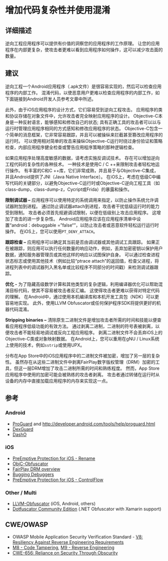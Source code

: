 # 增加代码复杂性并使用混淆

## 详细描述

逆向工程应用程序可以提供有价值的洞察您的应用程序的工作原理。 让您的应用程序在内部更复杂，使攻击者更难以看到应用程序如何操作，这可以减少攻击面的数量。

## 建议

逆向工程一个Android应用程序（.apk文件）是很容易实现的，然后可以检查应用程序的内部工作。 混淆代码，以使恶意用户更难以检查应用程序的内部工作，如下面链接到Android开发人员参考文章中所述。

此外，由于iOS应用程序的设计方式，它们容易受到逆向工程攻击。 应用程序的类和协议存储在对象文件中，允许攻击者完全映射应用程序的设计。 Objective-C本身是一种反射语言，能够感知和修改自己的状态; 具有正确工具的攻击者可以以与运行时管理应用程序相同的方式感知和修改应用程序的状态。 Objective-C包含一个简单的消息框架，它非常容易跟踪，并且可以被操纵来拦截甚至篡改应用程序的运行时。 可以使用相对简单的攻击来操纵Objective-C运行时绕过身份验证和策略检查，内部应用程序健全检查或警告应用程序策略的那种逻辑检查。

如果应用程序处理高度敏感的数据，请考虑实施反调试技术。 存在可以增加逆向工程代码的复杂性的各种技术。 一种技术是使用C / C ++来限制攻击者轻松地运行操作。 有丰富的C和C ++库，它们非常成熟，并且易于与Objective-C集成，并且Android提供了JNI（Java Native Interface）。 在iOS上，考虑在低级C中编写代码的关键部分，以避免Objective-C运行时或Objective-C逆向工程工具（如class-dump，class-dump-z，Cycript或Frida）的暴露和操作。

**限制调试器 –** 应用程序可以使用特定的系统调用来指定，以防止操作系统允许调试器附加到进程。 通过防止调试器attach到进程，攻击者干扰低级运行时的能力受到限制。 攻击者必须首先规避调试限制，以便在低级别上攻击应用程序。 这增加了攻击的进一步复杂性。 Android应用程序应该在应用程序清单中设置“android：debuggable =”false“”，以防止攻击者或恶意软件轻松运行运行时操作。 在iOS上，您可以使用`PT_DENY_ATTACH`。

**跟踪检查 –** 应用程序可以确定其当前是否由调试器或其他调试工具跟踪。 如果正在被跟踪，则应用可以执行任何数量的响应动作，例如，丢弃加密密钥以保护用户数据，通知服务器管理员或其他这样的响应以试图保护自身。 可以通过检查进程状态标志或使用其他技术（例如比较“ptrace attach”的返回值，检查父进程，将进程列表中的调试器列入黑名单或比较程序不同部分的时间戳）来检测调试器跟踪。

**优化 -** 为了隐藏高级数学计算和其他类型的复杂逻辑，利用编译器优化可以帮助混淆目标代码，使其不容易被攻击者反汇编。 这使得攻击者更难以获得对特定代码的理解。 在Android中，通过使用本机编译库和本机开发工具包（NDK）可以更容易地实现。 此外，使用LLVM Obfuscator或任何保护程序SDK将提供更好的机器代码混淆。

**Stripping binaries –** 清除原生二进制文件是增加攻击者所需的时间和技能以便查看应用程序低级功能的有效方法。 通过剥离二进制，二进制的符号表被剥离，以便攻击者不能轻易地调试或反向工程应用程序。 剥离二进制文件不会丢弃iOS上的Objective-C类或对象映射数据。 在Android上，您可以重用在gNU / Linux系统上使用的技术，例如`sstrip`或使用UPX。

分布在App Store中的iOS应用程序中的二进制文件被加密，增加了另一层的复杂性。 虽然存在从这些二进制文件中剥离FairPlay数字版权管理（DRM）加密的工具，但这一层DRM增加了攻击二进制所需的时间和熟练程度。 然而，App Store应用程序中使用的加密可能会被熟练的攻击者剥离。 攻击者通过转储在运行时从设备的内存中直接加载应用程序的内存来实现这一点。

## 参考

### Android
 * [ProGuard](http://proguard.sourceforge.net/) and <http://developer.android.com/tools/help/proguard.html>
 * [DexGuard](http://www.saikoa.com/dexguard)
 * [DashO](https://www.preemptive.com/products/dasho/overview)

### iOS
 * [PreEmptive Protection for iOS - Rename](https://github.com/preemptive/PPiOS-Rename)
 * [ObjC-Obfuscator](https://github.com/FutureWorkshops/Objc-Obfuscator)
 * [FairPlay DRM overview](https://www.theiphonewiki.com/wiki/Copy_Protection_Overview)
 * [Bugging Debuggers](https://www.theiphonewiki.com/wiki/Bugging_Debuggers)
 * [PreEmptive Protection for iOS - ControlFlow](https://www.preemptive.com/products/ppios)

### Other / Multi
 * [LLVM-Obfuscator](https://github.com/obfuscator-llvm/obfuscator/wiki) (iOS, Android, others)
 * [Dotfuscator Community Edition](https://www.preemptive.com/products/dotfuscator/compare-editions) (.NET Obfuscator with Xamarin support)

## CWE/OWASP

 * OWASP Mobile Application Security Verification Standard - [V8: Resiliency Against Reverse Engineering Requirements](https://github.com/OWASP/owasp-masvs/blob/master/Document/0x15-V8-Resiliency_Against_Reverse_Engineering_Requirements.md)
 * [M8 - Code Tampering](https://www.owasp.org/index.php/Mobile_Top_10_2016-M8-Code_Tampering), [M9 - Reverse Engineering](https://www.owasp.org/index.php/Mobile_Top_10_2016-M9-Reverse_Engineering)
 * [CWE-656: Reliance on Security Through Obscurity](http://cwe.mitre.org/data/definitions/656.html)
